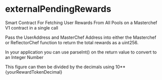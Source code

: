 # externalPendingRewards

Smart Contract For Fetching User Rewards From All Pools on a Masterchef V1 contract in a single call

Pass the UserAddress and MasterChef Address into either the Masterchef or ReflectorChef function to return the total rewards as a uint256.

In your application you can use parseInt() on the return value to convert to an Integer Number

This figure can then be divided by the decimals using 10**{yourRewardTokenDecimal}


